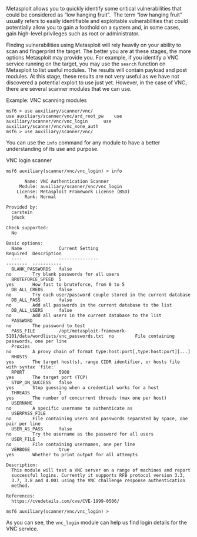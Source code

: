 Metasploit allows you to quickly identify some critical vulnerabilities that could be considered as “low hanging fruit”.  The term “low hanging fruit” usually refers to easily identifiable and exploitable vulnerabilities that could potentially allow you to gain a foothold on a system and, in some cases, gain high-level privileges such as root or administrator.

Finding vulnerabilities using Metasploit will rely heavily on your ability to scan and fingerprint the target. The better you are at these stages, the more options Metasploit may provide you. For example, if you identify a VNC service running on the target, you may use the `search` function on Metasploit to list useful modules. The results will contain payload and post modules. At this stage, these results are not very useful as we have not discovered a potential exploit to use just yet. However, in the case of VNC, there are several scanner modules that we can use.

Example: VNC scanning modules

```shell-session
msf6 > use auxiliary/scanner/vnc/
use auxiliary/scanner/vnc/ard_root_pw    use auxiliary/scanner/vnc/vnc_login      use auxiliary/scanner/vnc/vnc_none_auth
msf6 > use auxiliary/scanner/vnc/
```

  

You can use the `info` command for any module to have a better understanding of its use and purpose.

VNC login scanner

```shell-session
msf6 auxiliary(scanner/vnc/vnc_login) > info

       Name: VNC Authentication Scanner
     Module: auxiliary/scanner/vnc/vnc_login
    License: Metasploit Framework License (BSD)
       Rank: Normal

Provided by:
  carstein 
  jduck 

Check supported:
  No

Basic options:
  Name              Current Setting                                                  Required  Description
  ----              ---------------                                                  --------  -----------
  BLANK_PASSWORDS   false                                                            no        Try blank passwords for all users
  BRUTEFORCE_SPEED  5                                                                yes       How fast to bruteforce, from 0 to 5
  DB_ALL_CREDS      false                                                            no        Try each user/password couple stored in the current database
  DB_ALL_PASS       false                                                            no        Add all passwords in the current database to the list
  DB_ALL_USERS      false                                                            no        Add all users in the current database to the list
  PASSWORD                                                                           no        The password to test
  PASS_FILE         /opt/metasploit-framework-5101/data/wordlists/vnc_passwords.txt  no        File containing passwords, one per line
  Proxies                                                                            no        A proxy chain of format type:host:port[,type:host:port][...]
  RHOSTS                                                                             yes       The target host(s), range CIDR identifier, or hosts file with syntax 'file:'
  RPORT             5900                                                             yes       The target port (TCP)
  STOP_ON_SUCCESS   false                                                            yes       Stop guessing when a credential works for a host
  THREADS           1                                                                yes       The number of concurrent threads (max one per host)
  USERNAME                                                                    no        A specific username to authenticate as
  USERPASS_FILE                                                                      no        File containing users and passwords separated by space, one pair per line
  USER_AS_PASS      false                                                            no        Try the username as the password for all users
  USER_FILE                                                                          no        File containing usernames, one per line
  VERBOSE           true                                                             yes       Whether to print output for all attempts

Description:
  This module will test a VNC server on a range of machines and report 
  successful logins. Currently it supports RFB protocol version 3.3, 
  3.7, 3.8 and 4.001 using the VNC challenge response authentication 
  method.

References:
  https://cvedetails.com/cve/CVE-1999-0506/

msf6 auxiliary(scanner/vnc/vnc_login) >
```

  

As you can see, the `vnc_login` module can help us find login details for the VNC service.